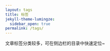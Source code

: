```yaml
---
layout: tags
title: 标签
jekyll-theme-lumingze:
  sidebar_open: true
permalink: /tags/
---
```


文章标签分类较多，可在侧边栏的目录中快速定位~
